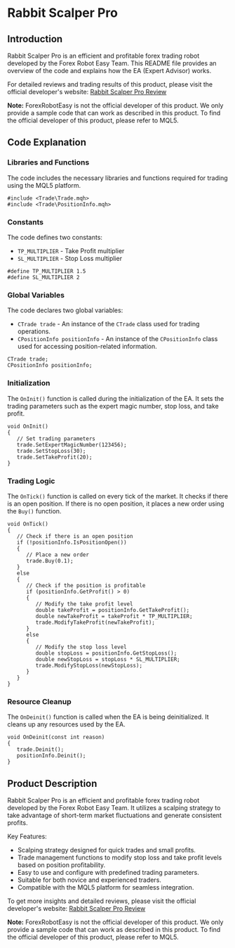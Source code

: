 # Rabbit Scalper Pro

## Introduction
Rabbit Scalper Pro is an efficient and profitable forex trading robot developed by the Forex Robot Easy Team. This README file provides an overview of the code and explains how the EA (Expert Advisor) works.

For detailed reviews and trading results of this product, please visit the official developer's website: [Rabbit Scalper Pro Review](https://forexroboteasy.com/forex-robot-review/rabbit-scalper-pro-review-efficient-profitable-forex-trading/)

**Note:** ForexRobotEasy is not the official developer of this product. We only provide a sample code that can work as described in this product. To find the official developer of this product, please refer to MQL5.

## Code Explanation

### Libraries and Functions
The code includes the necessary libraries and functions required for trading using the MQL5 platform.

```mql5
#include <Trade\Trade.mqh>
#include <Trade\PositionInfo.mqh>
```

### Constants
The code defines two constants:
- `TP_MULTIPLIER` - Take Profit multiplier
- `SL_MULTIPLIER` - Stop Loss multiplier

```mql5
#define TP_MULTIPLIER 1.5
#define SL_MULTIPLIER 2
```

### Global Variables
The code declares two global variables:
- `CTrade trade` - An instance of the `CTrade` class used for trading operations.
- `CPositionInfo positionInfo` - An instance of the `CPositionInfo` class used for accessing position-related information.

```mql5
CTrade trade;
CPositionInfo positionInfo;
```

### Initialization
The `OnInit()` function is called during the initialization of the EA. It sets the trading parameters such as the expert magic number, stop loss, and take profit.

```mql5
void OnInit()
{
   // Set trading parameters
   trade.SetExpertMagicNumber(123456);
   trade.SetStopLoss(30);
   trade.SetTakeProfit(20);
}
```

### Trading Logic
The `OnTick()` function is called on every tick of the market. It checks if there is an open position. If there is no open position, it places a new order using the `Buy()` function.

```mql5
void OnTick()
{
   // Check if there is an open position
   if (!positionInfo.IsPositionOpen())
   {
      // Place a new order
      trade.Buy(0.1);
   }
   else
   {
      // Check if the position is profitable
      if (positionInfo.GetProfit() > 0)
      {
         // Modify the take profit level
         double takeProfit = positionInfo.GetTakeProfit();
         double newTakeProfit = takeProfit * TP_MULTIPLIER;
         trade.ModifyTakeProfit(newTakeProfit);
      }
      else
      {
         // Modify the stop loss level
         double stopLoss = positionInfo.GetStopLoss();
         double newStopLoss = stopLoss * SL_MULTIPLIER;
         trade.ModifyStopLoss(newStopLoss);
      }
   }
}
```

### Resource Cleanup
The `OnDeinit()` function is called when the EA is being deinitialized. It cleans up any resources used by the EA.

```mql5
void OnDeinit(const int reason)
{
   trade.Deinit();
   positionInfo.Deinit();
}
```

## Product Description
Rabbit Scalper Pro is an efficient and profitable forex trading robot developed by the Forex Robot Easy Team. It utilizes a scalping strategy to take advantage of short-term market fluctuations and generate consistent profits.

Key Features:
- Scalping strategy designed for quick trades and small profits.
- Trade management functions to modify stop loss and take profit levels based on position profitability.
- Easy to use and configure with predefined trading parameters.
- Suitable for both novice and experienced traders.
- Compatible with the MQL5 platform for seamless integration.

To get more insights and detailed reviews, please visit the official developer's website: [Rabbit Scalper Pro Review](https://forexroboteasy.com/forex-robot-review/rabbit-scalper-pro-review-efficient-profitable-forex-trading/)

**Note:** ForexRobotEasy is not the official developer of this product. We only provide a sample code that can work as described in this product. To find the official developer of this product, please refer to MQL5.
